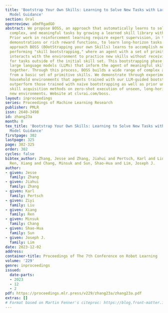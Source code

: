 ```yaml
---
title: 'Bootstrap Your Own Skills: Learning to Solve New Tasks with Large Language
  Model Guidance'
section: Oral
openreview: a0mFRgadGO
abstract: We propose BOSS, an approach that automatically learns to solve new long-horizon,
  complex, and meaningful tasks by growing a learned skill library with minimal supervision.
  Prior work in reinforcement learning require expert supervision, in the form of
  demonstrations or rich reward functions, to learn long-horizon tasks. Instead, our
  approach BOSS (BOotStrapping your own Skills) learns to accomplish new tasks by
  performing "skill bootstrapping," where an agent with a set of primitive skills
  interacts with the environment to practice new skills without receiving reward feedback
  for tasks outside of the initial skill set. This bootstrapping phase is guided by
  large language models (LLMs) that inform the agent of meaningful skills to chain
  together. Through this process, BOSS builds a wide range of complex and useful behaviors
  from a basic set of primitive skills. We demonstrate through experiments in realistic
  household environments that agents trained with our LLM-guided bootstrapping procedure
  outperform those trained with naive bootstrapping as well as prior unsupervised
  skill acquisition methods on zero-shot execution of unseen, long-horizon tasks in
  new environments. Website at clvrai.com/boss.
layout: inproceedings
series: Proceedings of Machine Learning Research
publisher: PMLR
issn: 2640-3498
id: zhang23a
month: 0
tex_title: 'Bootstrap Your Own Skills: Learning to Solve New Tasks with Large Language
  Model Guidance'
firstpage: 302
lastpage: 325
page: 302-325
order: 302
cycles: false
bibtex_author: Zhang, Jesse and Zhang, Jiahui and Pertsch, Karl and Liu, Ziyi and
  Ren, Xiang and Chang, Minsuk and Sun, Shao-Hua and Lim, Joseph J.
author:
- given: Jesse
  family: Zhang
- given: Jiahui
  family: Zhang
- given: Karl
  family: Pertsch
- given: Ziyi
  family: Liu
- given: Xiang
  family: Ren
- given: Minsuk
  family: Chang
- given: Shao-Hua
  family: Sun
- given: Joseph J.
  family: Lim
date: 2023-12-02
address:
container-title: Proceedings of The 7th Conference on Robot Learning
volume: '229'
genre: inproceedings
issued:
  date-parts:
  - 2023
  - 12
  - 2
pdf: https://proceedings.mlr.press/v229/zhang23a/zhang23a.pdf
extras: []
# Format based on Martin Fenner's citeproc: https://blog.front-matter.io/posts/citeproc-yaml-for-bibliographies/
---
```

